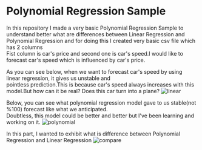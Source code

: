 # Polynomial Regression Sample
In this repository I made a very basic Polynomial Regression Sample to understand better what are differences between
Linear Regression and Polynomial Regression and for doing this I created very basic csv file which has 2 columns</br>
Fist column is car's price and second one is car's speed.I would like to forecast car's speed which is influenced by car's price.</br>

As you can see below, when we want to forecast car's speed by using linear regression, it gives us unstable and</br>
pointless prediction.This is because car's speed always increases with this model.But how can it be real? Does this car turn into a plane?
![linear](https://user-images.githubusercontent.com/44119225/102091741-4ca27680-3e30-11eb-98f3-bf580256a92a.png)

Below, you can see what polynomial regression model gave to us stable(not %100) forecast like what we anticipated.</br>
Doubtless, this model could be better and better but I've been learning and working on it.
![polynomial](https://user-images.githubusercontent.com/44119225/102092249-ea964100-3e30-11eb-87a1-b51a208c1f7e.png)

In this part, I wanted to exhibit what is difference between Polynomial Regression and Linear Regression
![compare](https://user-images.githubusercontent.com/44119225/102092696-62fd0200-3e31-11eb-99b1-5524bd585344.png)
